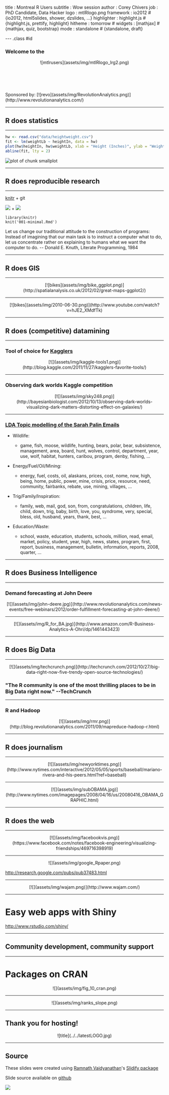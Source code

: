 title       : Montreal R Users
subtitle    : Wow session
author      : Corey Chivers
job         : PhD Candidate, Data Hacker
logo        : mtlRlogo.png
framework   : io2012        # {io2012, html5slides, shower, dzslides, ...}
highlighter : highlight.js  # {highlight.js, prettify, highlight}
hitheme     : tomorrow      # 
widgets     : [mathjax]     # {mathjax, quiz, bootstrap}
mode        : standalone    # {standalone, draft}

--- .class #id 

### Welcome to the

<center>![mtlrusers](assets/img/mtlRlogo_lrg2.png)</center>
<br>
<br>
<br>
<br>
<br>
Sponsored by:  
  [![revo](assets/img/RevolutionAnalytics.png)](http://www.revolutionanalytics.com/)

---
## R does statistics

--- 

```r
hw <- read.csv("data/heightweight.csv")
fit <- lm(weightLb ~ heightIn, data = hw)
plot(hw$heightIn, hw$weightLb, xlab = "Height (Inches)", ylab = "Weight (Lbs)")
abline(fit, lty = 2)
```

![plot of chunk smallplot](figure/smallplot.png) 


----
## R does reproducible research

---

[knitr](http://yihui.name/knitr/) + git 

![](assets/img/knit-logo.png) + ![](assets/img/octocat.png)

    library(knitr)
    knit('001-minimal.Rmd')
    
Let us change our traditional attitude to the construction of programs: Instead of imagining that our main task is to instruct a computer what to do, let us concentrate rather on explaining to humans what we want the computer to do.
 -- Donald E. Knuth, Literate Programming, 1984

---

## R does GIS

---

<center>[![bikes](assets/img/bike_ggplot.png)](http://spatialanalysis.co.uk/2012/02/great-maps-ggplot2/)</center>

---

<center>[![bikes](assets/img/2010-06-30.png)](http://www.youtube.com/watch?v=hJE2_XMdfTk)</center>


---

## R does (competitive) datamining

---
### Tool of choice for [Kagglers](http://kaggle.com/)

<center>[![](assets/img/kaggle-tools1.png)](http://blog.kaggle.com/2011/11/27/kagglers-favorite-tools/)</center>

---
### Observing dark worlds Kaggle competition
<center>[![](assets/img/sky248.png)](http://bayesianbiologist.com/2012/10/13/observing-dark-worlds-visualizing-dark-matters-distorting-effect-on-galaxies/)</center>

---
### [LDA Topic modelling of the Sarah Palin Emails](http://blog.echen.me/2011/06/27/topic-modeling-the-sarah-palin-emails/)
* Wildlife: 
  * game, fish, moose, wildlife, hunting, bears, polar, bear, subsistence, management, area, board, hunt, wolves, control, department, year, use, wolf, habitat, hunters, caribou, program, denby, fishing, …
  
* Energy/Fuel/Oil/Mining:
  * energy, fuel, costs, oil, alaskans, prices, cost, nome, now, high, being, home, public, power, mine, crisis, price, resource, need, community, fairbanks, rebate, use, mining, villages, …
  
* Trig/Family/Inspiration:
  * family, web, mail, god, son, from, congratulations, children, life, child, down, trig, baby, birth, love, you, syndrome, very, special, bless, old, husband, years, thank, best, …
  
* Education/Waste:
  * school, waste, education, students, schools, million, read, email, market, policy, student, year, high, news, states, program, first, report, business, management, bulletin, information, reports, 2008, quarter, …

---
## R does Business Intelligence

---

### Demand forecasting at John Deere

<center>[![](assets/img/john-deere.jpg)](http://www.revolutionanalytics.com/news-events/free-webinars/2012/order-fulfillment-forecasting-at-john-deere/)</center>

---
<center>[![](assets/img/R_for_BA.jpg)](http://www.amazon.com/R-Business-Analytics-A-Ohri/dp/1461443423)</center>

---
## R does Big Data

---
<center>[![](assets/img/techcrunch.png)](http://techcrunch.com/2012/10/27/big-data-right-now-five-trendy-open-source-technologies/)</center>

### "The R community is one of the most thrilling places to be in Big Data right now." --TechCrunch

---
### R and Hadoop

<center>[![](assets/img/rmr.png)](http://blog.revolutionanalytics.com/2011/09/mapreduce-hadoop-r.html)</center>

---
## R does journalism

---
<center>[![](assets/img/newyorktimes.png)](http://www.nytimes.com/interactive/2012/05/05/sports/baseball/mariano-rivera-and-his-peers.html?ref=baseball)</center>

---

<center>[![](assets/img/subOBAMA.jpg)](http://www.nytimes.com/imagepages/2008/04/16/us/20080416_OBAMA_GRAPHIC.html)</center>

---
## R does the web

---

<center>[![](assets/img/facebookvis.png)](https://www.facebook.com/notes/facebook-engineering/visualizing-friendships/469716398919)</center>

---

<center>![](assets/img/google_Rpaper.png)</center>

http://research.google.com/pubs/pub37483.html

---
<center>[![](assets/img/wajam.png)](http://www.wajam.com/)</center>

---

# Easy web apps with Shiny

http://www.rstudio.com/shiny/

---
## Community development, community support

---
# Packages on CRAN
<center>![](assets/img/fig_10_cran.png)</center>

---
<center>![](assets/img/ranks_slope.png)</center>

---
## Thank you for hosting!
<center>![title](../../latestLOGO.jpg)</center>

--- 
## Source

These slides were created using [Ramnath Vaidyanathan](https://github.com/ramnathv)'s [Slidify package](http://ramnathv.github.com/slidify/)

Slide source available on [github](https://github.com/MontrealRUserGroup/rwowdeck)

![](assets/img/octocat.png)
